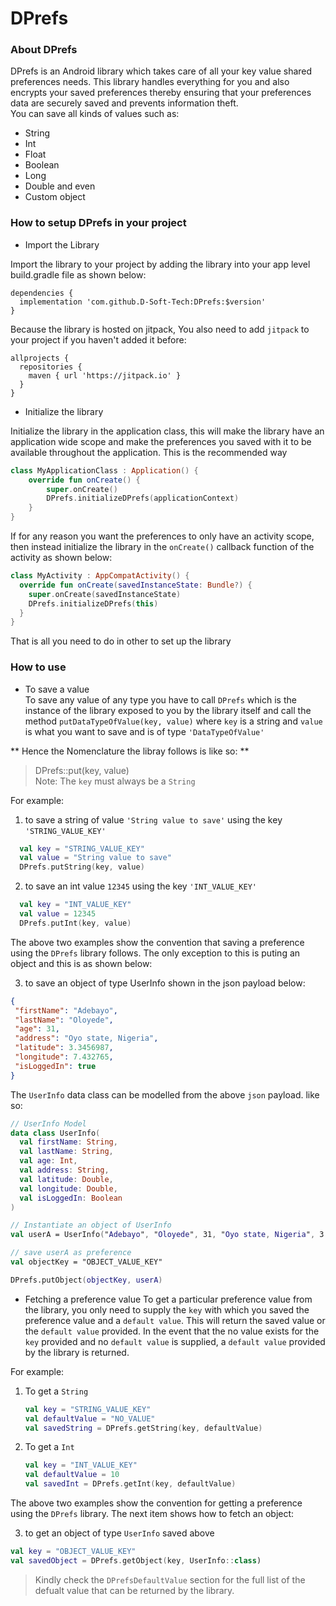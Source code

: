 # DPrefs  

### About DPrefs
DPrefs is an Android library which takes care of all your key value shared preferences needs. This library handles everything for you and also encrypts your saved preferences thereby ensuring that your preferences data are securely saved and prevents information theft.  
You can save all kinds of values such as:  
* String
* Int
* Float
* Boolean
* Long
* Double and even
* Custom object

### How to setup DPrefs in your project
* Import the Library  

Import the library to your project by adding the library into your app level build.gradle file as shown below:

```
dependencies {
  implementation 'com.github.D-Soft-Tech:DPrefs:$version'
}
```

Because the library is hosted on jitpack, You also need to add ``jitpack`` to your project if you haven't added it before: 
```
allprojects {
  repositories {
    maven { url 'https://jitpack.io' }
  }
}
```
* Initialize the library

Initialize the library in the application class, this will make the library have an application wide scope and make the preferences you saved with it to be available throughout the application. This is the recommended way

```  kt
class MyApplicationClass : Application() {
    override fun onCreate() {
        super.onCreate()
        DPrefs.initializeDPrefs(applicationContext)
    }
}
```

If for any reason you want the preferences to only have an activity scope, then instead initialize the library in the ``onCreate()`` callback function of the activity as shown below:
``` kt
class MyActivity : AppCompatActivity() {
  override fun onCreate(savedInstanceState: Bundle?) {
    super.onCreate(savedInstanceState)
    DPrefs.initializeDPrefs(this)
  }
}
```
That is all you need to do in other to set up the library
<!-- ::: warning
*It is recommended to initialize the library in the application class*
::: -->

### How to use
* To save a value  
To save any value of any type you have to call ``DPrefs`` which is the instance of the library exposed to you by the library itself and call the method ``putDataTypeOfValue(key, value)`` where ``key`` is a string and ``value`` is what you want to save and is of type ``'DataTypeOfValue'``  

** Hence the Nomenclature the libray follows is like so: **
> DPrefs::put<DataTypeOfValue>(key, value)  
> Note: The ``key`` must always be a ``String``
  
For example:
1. to save a string of value ``'String value to save'`` using the key ``'STRING_VALUE_KEY'`` 
``` kt
  val key = "STRING_VALUE_KEY"
  val value = "String value to save"
  DPrefs.putString(key, value)
```
  
2. to save an int value ``12345`` using the key ``'INT_VALUE_KEY'`` 
``` kt
  val key = "INT_VALUE_KEY"
  val value = 12345
  DPrefs.putInt(key, value)
```
  The above two examples show the convention that saving a preference using the ``DPrefs`` library follows. The only exception to this is puting an object and this is as shown below:  
  
3. to save an object of type UserInfo shown in the json payload below:

``` json
{
 "firstName": "Adebayo",
 "lastName": "Oloyede",
 "age": 31,
 "address": "Oyo state, Nigeria",
 "latitude": 3.3456987,
 "longitude": 7.432765,
 "isLoggedIn": true
}
```

The ``UserInfo`` data class can be modelled from the above ``json`` payload. like so:
``` kt
// UserInfo Model
data class UserInfo(
  val firstName: String,
  val lastName: String,
  val age: Int,
  val address: String,
  val latitude: Double,
  val longitude: Double,
  val isLoggedIn: Boolean
)

// Instantiate an object of UserInfo
val userA = UserInfo("Adebayo", "Oloyede", 31, "Oyo state, Nigeria", 3.3456987, 7.432765, true)

// save userA as preference
val objectKey = "OBJECT_VALUE_KEY"

DPrefs.putObject(objectKey, userA)
```

* Fetching a preference value
To get a particular preference value from the library, you only need to supply the ``key`` with which you saved the preference value and a ``default value``. This will return the saved value or the ``default value`` provided. In the event that the no value exists for the ``key`` provided and no ``default value`` is supplied, a ``default value`` provided by the library is returned.

For example:
1. To get a ``String``
   ``` kt
   val key = "STRING_VALUE_KEY"
   val defaultValue = "NO_VALUE"
   val savedString = DPrefs.getString(key, defaultValue)
   ```

2. To get a ``Int``
   ``` kt
   val key = "INT_VALUE_KEY"
   val defaultValue = 10
   val savedInt = DPrefs.getInt(key, defaultValue)
   ```
  The above two examples show the convention for getting a preference using the ``DPrefs`` library. The next item shows how to fetch an object:    
  
3. to get an object of type ``UserInfo`` saved above
``` kt
val key = "OBJECT_VALUE_KEY"
val savedObject = DPrefs.getObject(key, UserInfo::class)
```

> Kindly check the ``DPrefsDefaultValue`` section for the full list of the defualt value that can be returned by the library.


